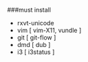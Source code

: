 ###must install

* rxvt-unicode
* vim [ vim-X11, vundle ]
* git [ git-flow ]
* dmd [ dub ]
* i3  [ i3status ]
